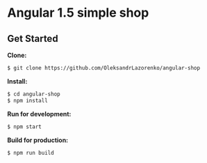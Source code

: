 # Angular 1.5 simple shop

## Get Started
**Clone:**
```bash
$ git clone https://github.com/OleksandrLazorenko/angular-shop
```

**Install:**
```bash
$ cd angular-shop
$ npm install
```

**Run for development:**
```bash
$ npm start
```

**Build for production:**
```bash
$ npm run build
```